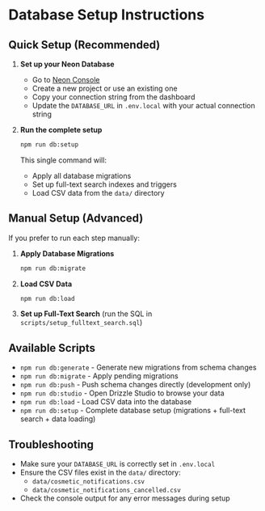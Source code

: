 # Database Setup Instructions

## Quick Setup (Recommended)

1. **Set up your Neon Database**
   - Go to [Neon Console](https://console.neon.tech/)
   - Create a new project or use an existing one
   - Copy your connection string from the dashboard
   - Update the `DATABASE_URL` in `.env.local` with your actual connection string

2. **Run the complete setup**
   ```bash
   npm run db:setup
   ```
   
   This single command will:
   - Apply all database migrations
   - Set up full-text search indexes and triggers
   - Load CSV data from the `data/` directory

## Manual Setup (Advanced)

If you prefer to run each step manually:

1. **Apply Database Migrations**
   ```bash
   npm run db:migrate
   ```

2. **Load CSV Data**
   ```bash
   npm run db:load
   ```

3. **Set up Full-Text Search** (run the SQL in `scripts/setup_fulltext_search.sql`)

## Available Scripts

- `npm run db:generate` - Generate new migrations from schema changes
- `npm run db:migrate` - Apply pending migrations
- `npm run db:push` - Push schema changes directly (development only)
- `npm run db:studio` - Open Drizzle Studio to browse your data
- `npm run db:load` - Load CSV data into the database
- `npm run db:setup` - Complete database setup (migrations + full-text search + data loading)

## Troubleshooting

- Make sure your `DATABASE_URL` is correctly set in `.env.local`
- Ensure the CSV files exist in the `data/` directory:
  - `data/cosmetic_notifications.csv`
  - `data/cosmetic_notifications_cancelled.csv`
- Check the console output for any error messages during setup